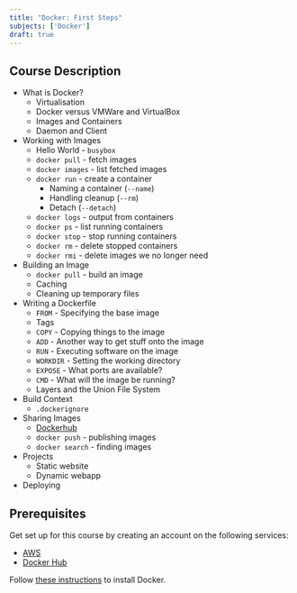 ```yaml
---
title: "Docker: First Steps"
subjects: ['Docker']
draft: true
---
```


<!--
https://docs.docker.com/get-started/
https://thenewstack.io/understanding-the-docker-cache-for-faster-builds/
https://docker-curriculum.com/
https://medium.freecodecamp.org/a-beginner-friendly-introduction-to-containers-vms-and-docker-79a9e3e119b
-->

## Course Description

- What is Docker?
	- Virtualisation
	- Docker versus VMWare and VirtualBox
	- Images and Containers
	- Daemon and Client
- Working with Images
	- Hello World - `busybox`
	- `docker pull` - fetch images
	- `docker images` - list fetched images
	- `docker run` - create a container
		- Naming a container (`--name`)
		- Handling cleanup (`--rm`)
		- Detach (`--detach`)
	- `docker logs` - output from containers
	- `docker ps` - list running containers
	- `docker stop` - stop running containers
	- `docker rm` - delete stopped containers
	- `docker rmi` - delete images we no longer need
- Building an Image
	- `docker pull` - build an image
	- Caching
	- Cleaning up temporary files
- Writing a Dockerfile
	- `FROM` - Specifying the base image
	- Tags
	- `COPY` - Copying things to the image
	- `ADD` - Another way to get stuff onto the image
	- `RUN` - Executing software on the image
	- `WORKDIR` - Setting the working directory
	- `EXPOSE` - What ports are available?
	- `CMD` - What will the image be running?
	- Layers and the Union File System
- Build Context
	- `.dockerignore`
- Sharing Images
	- [Dockerhub](https://hub.docker.com/)
	- `docker push` - publishing images
	- `docker search` - finding images
- Projects
	- Static website
	- Dynamic webapp
- Deploying

## Prerequisites

Get set up for this course by creating an account on the following services:

- [AWS](http://aws.amazon.com/)
- [Docker Hub](https://hub.docker.com/)

Follow [these instructions](https://docs.docker.com/install/) to install Docker.